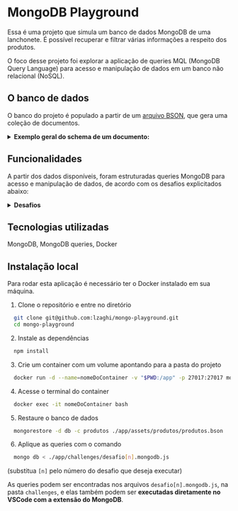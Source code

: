 # MongoDB Playground

Essa é uma projeto que simula um banco de dados MongoDB de uma lanchonete. É possível recuperar e filtrar várias informações a respeito dos produtos.

O foco desse projeto foi explorar a aplicação de queries MQL (MongoDB Query Language) para acesso e manipulação de dados em um banco não relacional (NoSQL).

## O banco de dados

O banco do projeto é populado a partir de um [arquivo BSON](assets/produtos/produtos.bson), que gera uma coleção de documentos.

<details><summary><strong>Exemplo geral do schema de um documento:</strong></summary></br>

```json
{
    "_id": {
      "$oid": "5f280af11532b7276329ba47"
    },
    "nome": "Big Mac",
    "ingredientes": [
      "hamburguer",
      "alface",
      "queijo",
      "molho especial",
      "cebola",
      "picles",
      "pão com gergelim"
    ],
    "tags": [
      "bovino",
      "pão"
    ],
    "valoresNutricionais": [
      {
        "tipo": "calorias",
        "quantidade": 502,
        "unidadeMedida": "kcal",
        "percentual": 25
      },
      {
        "tipo": "carboidratos",
        "quantidade": 45,
        "unidadeMedida": "gramas",
        "percentual": 15
      },
      {
        "tipo": "sódio",
        "quantidade": 1047,
        "unidadeMedida": "miligramas",
        "percentual": 44
      },
      {
        "tipo": "proteínas",
        "quantidade": 27,
        "unidadeMedida": "gramas",
        "percentual": 36
      },
      {
        "tipo": "lipídios",
        "quantidade": 25,
        "unidadeMedida": "gramas",
        "percentual": 45
      }
    ],
    "descricao": "Não existe nada igual\nDois hambúrgures, alface, queijo, molho especial, cebola e picles num pão com gergelim",
    "curtidas": 145,
    "vendidos": 137
  }
```

</details>


## Funcionalidades

A partir dos dados disponíveis, foram estruturadas queries MongoDB para acesso e manipulação de dados, de acordo com os desafios explicitados abaixo:

<details>
<summary><strong>Desafios</strong>
</summary></br>

1. Retorne a quantidade de documentos inseridos na coleção produtos
2. Ordene a coleção produtos pela quantidade de lanches vendidos em ordem crescente, mostrando apenas o nome e a quantidade de lanches vendidos
3. Retorne o lanche mais vendido, mostrando apenas o nome e a quantidade do lanche mais vendido
4. Retorne os lanches que tiveram vendas maiores que 50 e menores que 100, mostrando apenas o nome e a quantidade de lanches vendidos em ordem crescente
5. Retorne o nome, as curtidas e vendidos dos lanches que tiveram quantidade de curtidas igual a 36 ou tenham a quantidade de vendas igual a 85
6. Retorne o nome e as curtidas dos lanches que tiveram curtidas maiores que 10 e menores que 100
7. Retorne o nome e vendidos dos lanches que tenham sido vendidos com uma quantidade diferente de 50 e em que o campo tags não exista
8. Delete os lanches com menos de 50 curtidas e retorne o nome dos lanches que restaram no banco
9. Retorne o nome de todos os lanches que possuam calorias abaixo de 500
10. Retorne o nome de todos os lanches que tenham o percentual de proteínas maior ou igual a 30 e menor ou igual a 40
11. Retorne o nome do produto, a quantidade de curtidas e quantos itens foram vendidos dos produtos que não sejam iguais a Big Mac e McChicken
12. Adicione ketchup aos ingredientes para todos os sanduíches menos o McChicken, garantindo que não haja duplicidade nos ingredientes
13. Inclua o campo criadoPor em todos os documentos, colocando Ronald McDonald no valor desse campo
14. Crie uma query que retorne todos os lanches que possuem picles em seus ingredientes e mostre apenas os 3 primeiros itens contidos no array valoresNutricionais
15. Adicione o campo avaliacao em todos os documentos da coleção e efetue alterações nesse campo
16. Adicione o campo ultimaModificacao com a data corrente somente no sanduíche Big Mac
17. Retorne a quantidade total de produtos em uma nova coleção chamada resumoProdutos
18. Inclua bacon no final da lista de ingredientes dos sanduíches Big Mac e Quarteirão com Queijo
19. Remova o item cebola de todos os sanduíches
20. Remova o primeiro ingrediente do sanduíche Quarteirão com Queijo
21. Remova o último ingrediente do sanduíche Cheddar McMelt
22. Adicione a quantidade de vendas dos sanduíches por dia da semana
23. Insira os valores combo e tasty no array tags de todos os sanduíches e aproveite para deixar os valores em ordem alfabética ascendente (A a Z)
24. Ordene em todos os documentos os valores do array valoresNutricionais pelo campo percentual de forma decrescente
25. Adicione o valor muito sódio ao final do array tags nos produtos em que o percentual de sódio seja maior ou igual a 40
26. Adicione o valor contém sódio ao final do array tags nos produtos em que o percentual de sódio seja maior do que 20 e menor do que 40
27. Conte quantos produtos contém Mc no nome, sem considerar letras maiúsculas ou minúsculas
28. Conte quantos produtos têm 4 ingredientes
29. Renomeie o campo descricao para descricaoSite em todos os documentos
30. Remova o campo curtidas do item Big Mac
31. Retorne o nome dos sanduíches em que o número de curtidas é maior que o número de sanduíches vendidos
32. Retorne o nome e a quantidade de vendas (vendidos) dos sanduíches em que o número de vendas é múltiplo de 5

</details>

## Tecnologias utilizadas

MongoDB, MongoDB queries, Docker


## Instalação local

Para rodar esta aplicação é necessário ter o Docker instalado em sua máquina.

1. Clone o repositório e entre no diretório
```bash
  git clone git@github.com:lzaghi/mongo-playground.git
  cd mongo-playground
```

2. Instale as dependências 
```bash
  npm install
```
3. Crie um container com um volume apontando para a pasta do projeto
```bash
  docker run -d --name=nomeDoContainer -v "$PWD:/app" -p 27017:27017 mongo:5.0
```

4. Acesse o terminal do container
```bash
  docker exec -it nomeDoContainer bash
```

5. Restaure o banco de dados
```bash
  mongorestore -d db -c produtos ./app/assets/produtos/produtos.bson
```

6. Aplique as queries com o comando
```bash
  mongo db < ./app/challenges/desafio[n].mongodb.js
```
(substitua ```[n]``` pelo número do desafio que deseja executar)

As queries podem ser encontradas nos arquivos ```desafio[n].mongodb.js```, na pasta ```challenges```, e elas também podem ser <strong> executadas diretamente no VSCode com a extensão do MongoDB</strong>.

